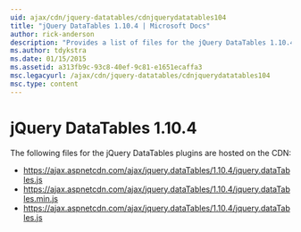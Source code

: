 ```yaml
---
uid: ajax/cdn/jquery-datatables/cdnjquerydatatables104
title: "jQuery DataTables 1.10.4 | Microsoft Docs"
author: rick-anderson
description: "Provides a list of files for the jQuery DataTables 1.10.4 plugins that are hosted on the CDN."
ms.author: tdykstra
ms.date: 01/15/2015
ms.assetid: a313fb9c-93c8-40ef-9c81-e1651ecaffa3
msc.legacyurl: /ajax/cdn/jquery-datatables/cdnjquerydatatables104
msc.type: content
---
```

# jQuery DataTables 1.10.4

The following files for the jQuery DataTables plugins are hosted on the CDN:

- https://ajax.aspnetcdn.com/ajax/jquery.dataTables/1.10.4/jquery.dataTables.js
- https://ajax.aspnetcdn.com/ajax/jquery.dataTables/1.10.4/jquery.dataTables.min.js
- https://ajax.aspnetcdn.com/ajax/jquery.dataTables/1.10.4/jquery.dataTables.js


